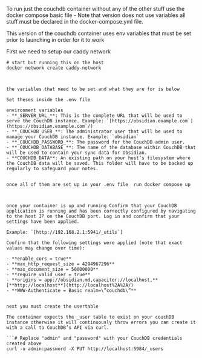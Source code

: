 To run just the couchdb container without any of the other stuff use the docker compose basic file - Note that version does not use variables all stuff must be declared in the docker-compose.yml file.

This version of the couchdb container uses env variables that must be set prior to launching in order for it to work

First we need to setup our caddy network


```
# start but running this on the host
docker network create caddy-network 



the variables that need to be set and what they are for is below

Set theses inside the .env file

environment variables 
- **_SERVER_URL_**: This is the complete URL that will be used to serve the CouchDB instance. Example: `[https://obsidian.example.com`](https://obsidian.example.com`/)
- **_COUCHDB_USER_**: The administrator user that will be used to manage your CouchDB instance. Example: `obsidian`
- **_COUCHDB_PASSWORD_**: The password for the CouchDB admin user.
- **_COUCHDB_DATABASE_**: The name of the database within CouchDB that will be used to contain your sync data for Obsidian.
- **COUCHDB_DATA**: An existing path on your host’s filesystem where the CouchDB data will be saved. This folder will have to be backed up regularly to safeguard your notes. 


once all of them are set up in your .env file  run docker compose up



once your container is up and running Confirm that your CouchDB application is running and has been correctly configured by navigating to the host IP on the CouchDB port. Log in and confirm that your settings have been applied.

Example: `[http://192.168.2.1:5941/_utils`]

Confirm that the following settings were applied (note that exact values may change over time):

- **enable_cors = true**
- **max_http_request_size = 4294967296**
- **max_document_size = 50000000**
- **require_valid_user = true**
- **origins = app://obsidian.md,capacitor://localhost,**[**http://localhost**](http://localhost%2A%2A/)
- **WWW-Authenticate = Basic realm=\”couchdb\”**


next you must create the usertable

The container expects the _user table to exist on your couchDB instance otherwise it will continuously throw errors you can create it with a call to CouchDB’s API via curl.

```# Replace "admin" and "password" with your CouchDB credentials created above  
curl -u admin:password -X PUT http://localhost:5984/_users
